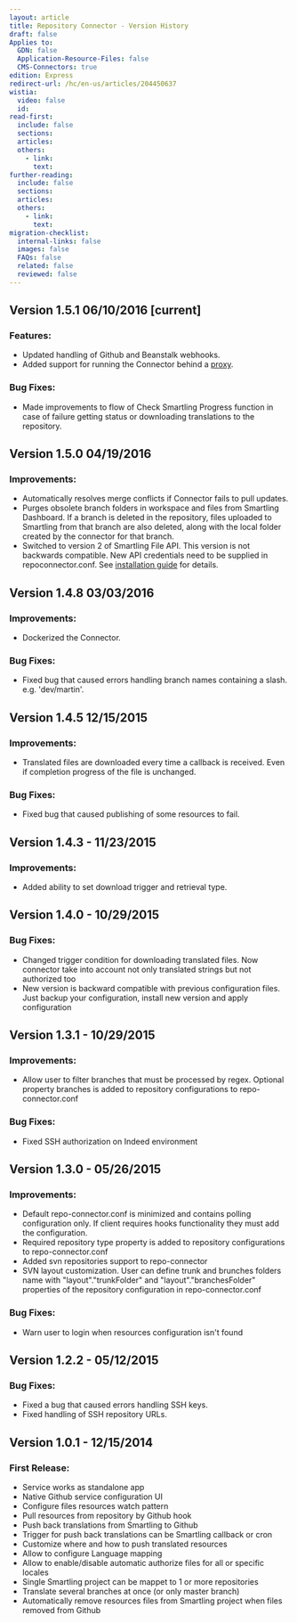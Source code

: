 ```yaml
---
layout: article
title: Repository Connector - Version History
draft: false
Applies to:
  GDN: false
  Application-Resource-Files: false
  CMS-Connectors: true
edition: Express
redirect-url: /hc/en-us/articles/204450637
wistia:
  video: false
  id:
read-first:
  include: false
  sections:
  articles:
  others:
    - link:
      text:
further-reading:
  include: false
  sections:
  articles:
  others:
    - link:
      text:
migration-checklist:
  internal-links: false
  images: false
  FAQs: false
  related: false
  reviewed: false
---
```



## Version 1.5.1 06/10/2016 [current]

### Features:

* Updated handling of Github and Beanstalk webhooks.
* Added support for running the Connector behind a [proxy](http://docs.smartling.com/pages/Repository-Connector/FAQ-and-Advanced/#Proxy).


### Bug Fixes:

* Made improvements to flow of Check Smartling Progress function in case of failure getting status or downloading translations to the repository.


## Version 1.5.0 04/19/2016

### Improvements:

* Automatically resolves merge conflicts if Connector fails to pull updates.
* Purges obsolete branch folders in workspace and files from Smartling Dashboard. If a branch is deleted in the repository, files uploaded to Smartling from that branch are also deleted, along with the local folder created by the connector for that branch.
* Switched to version 2 of Smartling File API. This version is not backwards compatible. New API credentials need to be supplied in repoconnector.conf. See [installation guide](http://docs.smartling.com/pages/Repository-Connector/Install-and-Setup/) for details.


## Version 1.4.8 03/03/2016

### Improvements:

* Dockerized the Connector.


### Bug Fixes:

* Fixed bug that caused errors handling branch names containing a slash. e.g. 'dev/martin'.


## Version 1.4.5 12/15/2015

### Improvements:

* Translated files are downloaded every time a callback is received. Even if completion progress of the file is unchanged.


### Bug Fixes:

* Fixed bug that caused publishing of some resources to fail.


## Version 1.4.3 - 11/23/2015

### Improvements:

* Added ability to set download trigger and retrieval type.


## Version 1.4.0 - 10/29/2015

### Bug Fixes:

* Changed trigger condition for downloading translated files. Now connector take into account not only translated strings but not authorized too
* New version is backward compatible with previous configuration files. Just backup your configuration, install new version and apply configuration


## Version 1.3.1 - 10/29/2015

### Improvements:

* Allow user to filter branches that must be processed by regex. Optional property branches is added to repository configurations to repo-connector.conf


### Bug Fixes:

* Fixed SSH authorization on Indeed environment


## Version 1.3.0 - 05/26/2015

### Improvements:

* Default repo-connector.conf is minimized and contains polling configuration only. If client requires hooks functionality they must add the configuration.
* Required repository type property is added to repository configurations to repo-connector.conf
* Added svn repositories support to repo-connector
* SVN layout customization. User can define trunk and brunches folders name with "layout"."trunkFolder" and "layout"."branchesFolder" properties of the repository configuration in repo-connector.conf


### Bug Fixes:

* Warn user to login when resources configuration isn't found


## Version 1.2.2 - 05/12/2015

### Bug Fixes:

* Fixed a bug that caused errors handling SSH keys.
* Fixed handling of SSH repository URLs.


## Version 1.0.1 - 12/15/2014

### First Release:

* Service works as standalone app
* Native Github service configuration UI
* Configure files resources watch pattern
* Pull resources from repository by Github hook
* Push back translations from Smartling to Github
* Trigger for push back translations can be Smartling callback or cron
* Customize where and how to push translated resources
* Allow to configure Language mapping
* Allow to enable/disable automatic authorize files for all or specific locales
* Single Smartling project can be mappet to 1 or more repositories
* Translate several branches at once (or only master branch)
* Automatically remove resources files from Smartling project when files removed from Github
